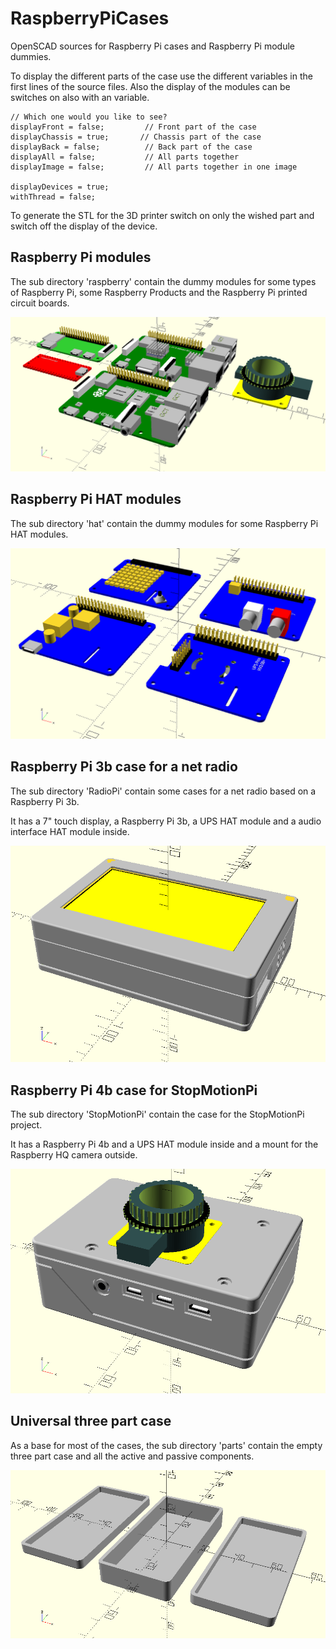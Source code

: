 # RaspberryPiCases
OpenSCAD sources for Raspberry Pi cases and Raspberry Pi module dummies.

To display the different parts of the case use the different variables in the first lines of the source files.
Also the display of the modules can be switches on also with an variable.

    // Which one would you like to see?
    displayFront = false;         // Front part of the case
    displayChassis = true;       // Chassis part of the case
    displayBack = false;          // Back part of the case
    displayAll = false;           // All parts together
    displayImage = false;         // All parts together in one image

    displayDevices = true;
    withThread = false;

To generate the STL for the 3D printer switch on only the wished part and switch off the display of the device.

## Raspberry Pi modules
The sub directory 'raspberry' contain the dummy modules for some types of Raspberry Pi, some Raspberry Products and the Raspberry Pi printed circuit boards.

![Raspberry Pi modules](image/PiImage.png)

## Raspberry Pi HAT modules
The sub directory 'hat' contain the dummy modules for some Raspberry Pi HAT modules.

![Raspberry Pi HAT modules](image/PiHatImage.png)

## Raspberry Pi 3b case for a net radio
The sub directory 'RadioPi' contain some cases for a net radio based on a Raspberry Pi 3b.

It has a 7" touch display, a Raspberry Pi 3b, a UPS HAT module and a audio interface HAT module inside.

![Alt-Text](image/Case7_V3.png)

## Raspberry Pi 4b case for StopMotionPi
The sub directory 'StopMotionPi' contain the case for the StopMotionPi project.

It has a Raspberry Pi 4b and a UPS HAT module inside and a mount for the Raspberry HQ camera outside.

![StopMotionPi](image/StopMotionPi.png)

## Universal three part case
As a base for most of the cases, the sub directory 'parts' contain the empty three part case and all the active and passive components.

![Universal case](image/Case3Parts.png)
